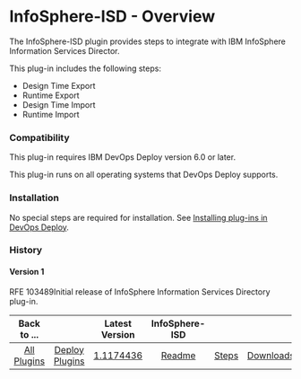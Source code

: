 
# InfoSphere-ISD - Overview

The InfoSphere-ISD plugin provides steps to integrate with IBM InfoSphere Information Services Director.

This plug-in includes the following steps:

* Design Time Export
* Runtime Export
* Design Time Import
* Runtime Import

### Compatibility

This plug-in requires IBM DevOps Deploy version 6.0 or later.

This plug-in runs on all operating systems that DevOps Deploy supports.

### Installation

No special steps are required for installation. See [Installing plug-ins in DevOps Deploy](https://community.ibm.com/community/user/wasdevops/blogs/laurel-dickson-bull1/2022/06/13/install-plugins "Installing plug-ins in DevOps Deploy").

### History

#### Version 1

RFE 103489Initial release of InfoSphere Information Services Directory plug-in.


|Back to ...||Latest Version|InfoSphere-ISD |||
| :---: | :---: | :---: | :---: | :---: | :---: |
|[All Plugins](../../index.md)|[Deploy Plugins](../README.md)|[1.1174436](https://raw.githubusercontent.com/UrbanCode/IBM-UCD-PLUGINS/main/files/infosphere-isd/ucd-plugins-infosphere-isd-1.1174436.zip)|[Readme](README.md)|[Steps](steps.md)|[Downloads](downloads.md)|
